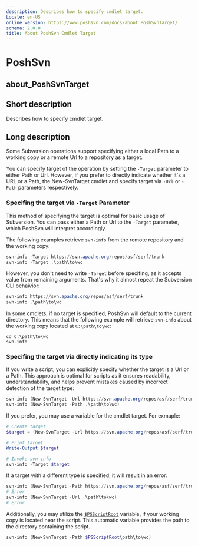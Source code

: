 ```yaml
---
description: Describes how to specify cmdlet target.
Locale: en-US
online version: https://www.poshsvn.com/docs/about_PoshSvnTarget/
schema: 2.0.0
title: About PoshSvn Cmdlet Target
---
```


# PoshSvn
## about_PoshSvnTarget

## Short description
Describes how to specify cmdlet target.

## Long description

Some Subversion operations support specifying either a local Path to a working copy or a remote Url to a repository as a target.

You can specify target of the operation by setting the
`-Target` parameter to either Path or Url. However,
if you prefer to directly indicate whether it's a URL
or a Path, the New-SvnTarget cmdlet and specify target 
via `-Url` or `-Path` parameters respectively.

### Specifing the target via `-Target` Parameter

This method of specifying the target is optimal for basic
usage of Subversion. You can pass either a Path or Url to
the `-Target` parameter, which PoshSvn will interpret accordingly.

The following examples retrieve `svn-info` from the remote repository and the working copy:

```powershell
svn-info -Target https://svn.apache.org/repos/asf/serf/trunk
svn-info -Target .\path\to\wc
```

However, you don't need to write `-Target` before specifing,
as it accepts value from remaining arguments. That's why it
almost repeat the Subversion CLI behaivior:

```powershell
svn-info https://svn.apache.org/repos/asf/serf/trunk
svn-info .\path\to\wc
```

In some cmdlets, if no target is specified, PoshSvn will
default to the current directory. This means that the
following example will retrieve `svn-info` about the
working copy located at `C:\path\to\wc`:

```
cd C:\path\to\wc
svn-info
```

### Specifing the target via directly indicating its type

If you write a script, you can explicitly specify whether
the target is a Url or a Path. This approach is optimal
for scripts as it ensures readability, understandability,
and helps prevent mistakes caused by incorrect detection of the target type:

```powershell
svn-info (New-SvnTarget -Url https://svn.apache.org/repos/asf/serf/trunk)
svn-info (New-SvnTarget -Path .\path\to\wc)
```

If you prefer, you may use a variable for the cmdlet target. For exmaple:

```powershell
# Create target
$target = (New-SvnTarget -Url https://svn.apache.org/repos/asf/serf/trunk)

# Print target
Write-Output $target

# Invoke svn-info
svn-info -Target $target
```

If a target with a different type is specified, it will result in an error:

```powershell
svn-info (New-SvnTarget -Path https://svn.apache.org/repos/asf/serf/trunk)
# Error
svn-info (New-SvnTarget -Url .\path\to\wc)
# Error
```

Additionally, you may utilize the
[`$PSScriptRoot`](https://learn.microsoft.com/en-us/powershell/module/microsoft.powershell.core/about/about_automatic_variables?view=powershell-7.4#psscriptroot)
variable, if your working copy is located near the script.
This automatic variable provides the path to the directory
containing the script.

```powershell
svn-info (New-SvnTarget -Path $PSScriptRoot\path\to\wc)
```
